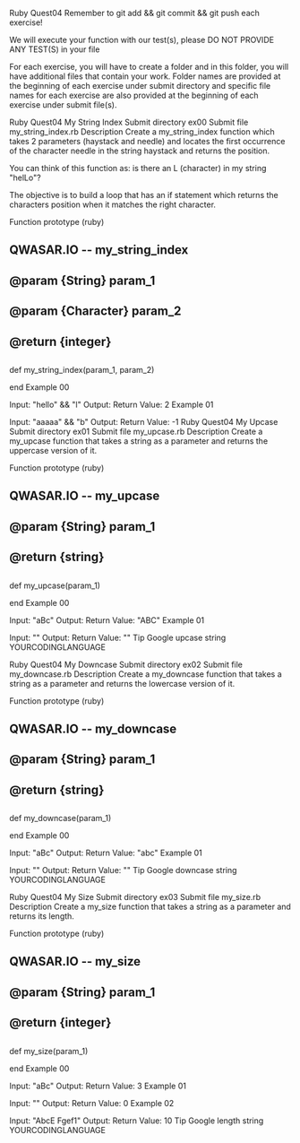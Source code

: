 Ruby Quest04
Remember to git add && git commit && git push each exercise!

We will execute your function with our test(s), please DO NOT PROVIDE ANY TEST(S) in your file

For each exercise, you will have to create a folder and in this folder, you will have additional files that contain your work. Folder names are provided at the beginning of each exercise under submit directory and specific file names for each exercise are also provided at the beginning of each exercise under submit file(s).

Ruby Quest04	My String Index
Submit directory	ex00
Submit file	my_string_index.rb
Description
Create a my_string_index function which takes 2 parameters (haystack and needle) and locates the first occurrence of the character needle in the string haystack and returns the position.

You can think of this function as: is there an L (character) in my string "helLo"?

The objective is to build a loop that has an if statement which returns the characters position when it matches the right character.

Function prototype (ruby)
##
##
## QWASAR.IO -- my_string_index
##
##
## @param {String} param_1
## @param {Character} param_2
##
## @return {integer}
##


def my_string_index(param_1, param_2)

end
Example 00

Input: "hello" && "l"
Output: 
Return Value: 2
Example 01

Input: "aaaaa" && "b"
Output: 
Return Value: -1
Ruby Quest04	My Upcase
Submit directory	ex01
Submit file	my_upcase.rb
Description
Create a my_upcase function that takes a string as a parameter and returns the uppercase version of it.

Function prototype (ruby)
##
##
## QWASAR.IO -- my_upcase
##
##
## @param {String} param_1
##
## @return {string}
##


def my_upcase(param_1)

end
Example 00

Input: "aBc"
Output: 
Return Value: "ABC"
Example 01

Input: ""
Output: 
Return Value: ""
Tip
Google upcase string YOURCODINGLANGUAGE

Ruby Quest04	My Downcase
Submit directory	ex02
Submit file	my_downcase.rb
Description
Create a my_downcase function that takes a string as a parameter and returns the lowercase version of it.

Function prototype (ruby)
##
##
## QWASAR.IO -- my_downcase
##
##
## @param {String} param_1
##
## @return {string}
##


def my_downcase(param_1)

end
Example 00

Input: "aBc"
Output: 
Return Value: "abc"
Example 01

Input: ""
Output: 
Return Value: ""
Tip
Google downcase string YOURCODINGLANGUAGE

Ruby Quest04	My Size
Submit directory	ex03
Submit file	my_size.rb
Description
Create a my_size function that takes a string as a parameter and returns its length.

Function prototype (ruby)
##
##
## QWASAR.IO -- my_size
##
##
## @param {String} param_1
##
## @return {integer}
##


def my_size(param_1)

end
Example 00

Input: "aBc"
Output: 
Return Value: 3
Example 01

Input: ""
Output: 
Return Value: 0
Example 02

Input: "AbcE Fgef1"
Output: 
Return Value: 10
Tip
Google length string YOURCODINGLANGUAGE
